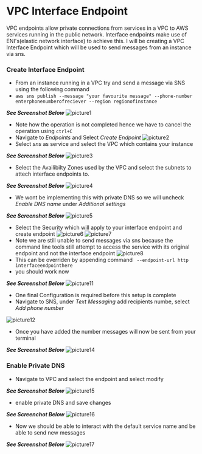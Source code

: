 # VPC Interface Endpoint
VPC endpoints allow private connections from services in a VPC to AWS services running in the public network. Interface endpoints make use of ENI's(elastic network interface) to achieve this. I will be creating a VPC Interface Endpoint which will be used to send messages from an instance via sns.

### Create Interface Endpoint
- From an instance running in a VPC try and send a message via SNS using the following command
- ```aws sns publish --message "your favourite message" --phone-number enterphonenumberofreciever --region regionofinstance```

**_See Screenshot Below_**
![picture1](https://github.com/Lihle80/AWS/blob/main/VPC-Endpoint-Interface/images/1.-20cannot-20send-20message-20via-20sns-20because-20no-20interface-20gateway.png)
- Note how the operation is not completed hence we have to cancel the operation using ```ctrl+C```
- Navigate to _Endpoints_ and Select _Create Endpoint_
![picture2](https://github.com/Lihle80/AWS/blob/main/VPC-Endpoint-Interface/images/2.-20create-20vpc-20endpoint.png)
- Select _sns_ as service and select the VPC which contains your instance

**_See Screenshot Below_**
![picture3](https://github.com/Lihle80/AWS/blob/main/VPC-Endpoint-Interface/images/3.-20select-20sns-20and-20interface-20type-20and-20private-20VPC.png)
- Select the Availibilty Zones used by the VPC and select the subnets to attech interface endpoints to.

**_See Screenshot Below_**
![picture4](https://github.com/Lihle80/AWS/blob/main/VPC-Endpoint-Interface/images/4.-20select-20AZ's-20used-20by-20VPC-20which-20have-20subnets-20and-20select-20app-20subnets.png)
- We wont be implementing this with private DNS so we will uncheck _Enable DNS name_ under _Additional settings_

**_See Screenshot Below_**
![picture5](https://github.com/Lihle80/AWS/blob/main/VPC-Endpoint-Interface/images/5.-20under-20additional-2C-20uncheck-20enable-20dns-20name.png)
- Select the Security which will apply to your interface endpoint and create endpoint
![picture6](https://github.com/Lihle80/AWS/blob/main/VPC-Endpoint-Interface/images/6.-20select-20A4l-20SG-20.png)
![picture7](https://github.com/Lihle80/AWS/blob/main/VPC-Endpoint-Interface/images/7.-20endpoint-20is-20available-20and-20associated-20with-20VPC.png)
- Note we are still unable to send messages via sns because the command line tools still attempt to access the service with its original endpoint and not the interface endpoint
![picture8](https://github.com/Lihle80/AWS/blob/main/VPC-Endpoint-Interface/images/8.-20command-20still-20does-20not-20work-20because-20command-20line-20tools-20attempt-20to-20access-20service-20with-20its-20original-20endpoint-20and-20not-20interface-20endpoint-20name-20because-20private-20DNS-20name-20is-20disabled.png)
- This can be overriden by appending command ``` --endpoint-url http interfaceendpointhere```
- you should work now

**_See Screenshot Below_**
![picture11](https://github.com/Lihle80/AWS/blob/main/VPC-Endpoint-Interface/images/11.-20this-20seems-20to-20have-20worked-20but-20one-20final-20config-20is-20required.png)

- One final Configuration is required before this setup is complete
- Navigate to SNS, under _Text Messaging_ add recipients numbe, select _Add phone number_

![picture12](https://github.com/Lihle80/AWS/blob/main/VPC-Endpoint-Interface/images/12.-20move-20to-20sns-2C-20under-20text-20messaging-20add-20phone-20number.png)
- Once you have added the number messages will now be sent from your terminal

**_See Screenshot Below_**
![picture14](https://github.com/Lihle80/AWS/blob/main/VPC-Endpoint-Interface/images/14.-20message-20has-20been-20sent-20now-20.png)

### Enable Private DNS
- Navigate to VPC and select the endpoint and select modify

**_See Screenshot Below_**
![picture15](https://github.com/Lihle80/AWS/blob/main/VPC-Endpoint-Interface/images/15.-20move-20to-20vpc-20and-20select-20endpoint-2C-20and-20select-20modify.png)
- enable private DNS and save changes

**_See Screenchot Below_**
![picture16](https://github.com/Lihle80/AWS/blob/main/VPC-Endpoint-Interface/images/16.-20enable-20private-20DNS.png)
- Now we should be able to interact with the default service name and be able to send new messages

**_See Screenshot Below_**
![picture17](https://github.com/Lihle80/AWS/blob/main/VPC-Endpoint-Interface/images/17.-20now-20we-20should-20be-20able-20to-20interact-20with-20the-20default-20service-20name-20and-20recieve-20a-20new-20message.png)
